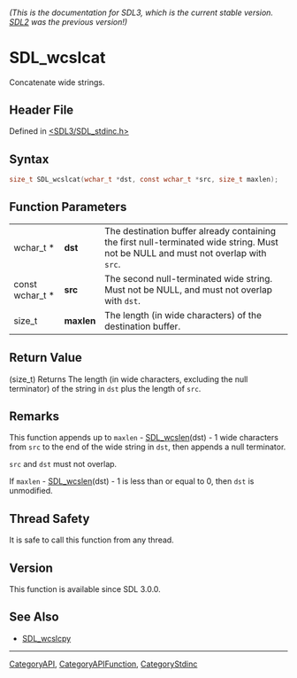 ###### (This is the documentation for SDL3, which is the current stable version. [SDL2](https://wiki.libsdl.org/SDL2/) was the previous version!)
# SDL_wcslcat

Concatenate wide strings.

## Header File

Defined in [<SDL3/SDL_stdinc.h>](https://github.com/libsdl-org/SDL/blob/main/include/SDL3/SDL_stdinc.h)

## Syntax

```c
size_t SDL_wcslcat(wchar_t *dst, const wchar_t *src, size_t maxlen);
```

## Function Parameters

|                 |            |                                                                                                                                    |
| --------------- | ---------- | ---------------------------------------------------------------------------------------------------------------------------------- |
| wchar_t *       | **dst**    | The destination buffer already containing the first null-terminated wide string. Must not be NULL and must not overlap with `src`. |
| const wchar_t * | **src**    | The second null-terminated wide string. Must not be NULL, and must not overlap with `dst`.                                         |
| size_t          | **maxlen** | The length (in wide characters) of the destination buffer.                                                                         |

## Return Value

(size_t) Returns The length (in wide characters, excluding the null
terminator) of the string in `dst` plus the length of `src`.

## Remarks

This function appends up to `maxlen` - [SDL_wcslen](SDL_wcslen)(dst) - 1
wide characters from `src` to the end of the wide string in `dst`, then
appends a null terminator.

`src` and `dst` must not overlap.

If `maxlen` - [SDL_wcslen](SDL_wcslen)(dst) - 1 is less than or equal to 0,
then `dst` is unmodified.

## Thread Safety

It is safe to call this function from any thread.

## Version

This function is available since SDL 3.0.0.

## See Also

- [SDL_wcslcpy](SDL_wcslcpy)

----
[CategoryAPI](CategoryAPI), [CategoryAPIFunction](CategoryAPIFunction), [CategoryStdinc](CategoryStdinc)

